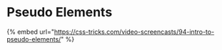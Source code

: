 # Pseudo Elements

{% embed url="https://css-tricks.com/video-screencasts/94-intro-to-pseudo-elements/" %}



